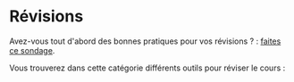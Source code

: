 # Révisions

Avez-vous tout d'abord des bonnes pratiques pour vos révisions ? : [faites ce sondage](https://eyssette.github.io/apprendre/bases.html).

Vous trouverez dans cette catégorie différents outils pour réviser le cours :

<script>
var el = document.getElementsByClassName('active')[0];
var elParent = el.parentNode;
var nextElParent = elParent.nextSibling;
if (nextElParent) {
var childNextElParent = nextElParent.firstChild;
var newEl = childNextElParent.cloneNode(true);
var main = document.getElementsByTagName('main');
main[0].appendChild(newEl);
var toggle = document.querySelector('main a.toggle');
if (toggle) {
toggle.remove();
}
}
</script>